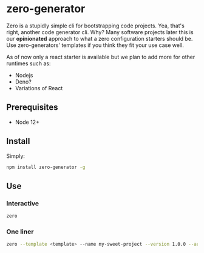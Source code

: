 # zero-generator

Zero is a stupidly simple cli for bootstrapping code projects. Yea, that's right, another code generator cli. Why? Many software projects later this is our **opinionated** approach to what a zero configuration starters should be. Use zero-generators' templates if you think they fit your use case well.

As of now only a react starter is available but we plan to add more for other runtimes such as:

- Nodejs
- Deno?
- Variations of React

## Prerequisites

- Node 12+

## Install

Simply:

```sh
npm install zero-generator -g
```

## Use

### Interactive

```sh
zero
```

### One liner

```sh
zero --template <template> --name my-sweet-project --version 1.0.0 --author Tom Bombadil --license MIT
```
